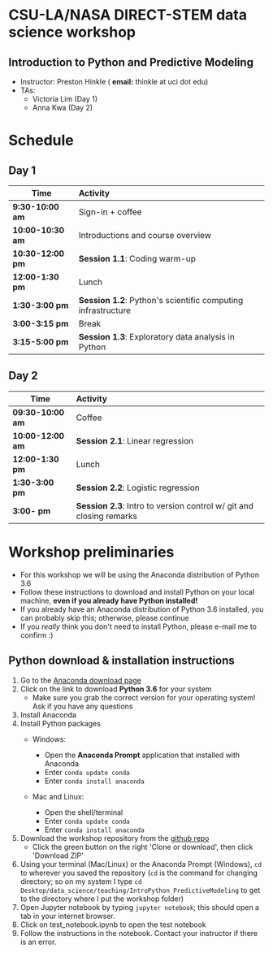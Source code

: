 # CSU-LA/NASA DIRECT-STEM data science workshop
## Introduction to Python and Predictive Modeling

- Instructor: Preston Hinkle ( **email:** thinkle at uci dot edu)
- TAs:
	- Victoria Lim (Day 1)
	- Anna Kwa (Day 2)


# Schedule

## Day 1

| Time                       | Activity                                                                    |
| -------------------------- |:----------------------------------------------------------------------------|
| **9:30-10:00 am**          | Sign-in + coffee                                                            |
| **10:00-10:30 am**           | Introductions and course overview                                           |
| **10:30-12:00 pm**          | __Session 1.1__: Coding warm-up                                      |
| **12:00-1:30 pm**          | Lunch
| **1:30-3:00 pm**           | __Session 1.2__: Python's scientific computing infrastructure               |
| **3:00-3:15 pm**           | Break                                                                |
| **3:15-5:00 pm**           | __Session 1.3__: Exploratory data analysis in Python        |

## Day 2

| Time                       | Activity                                                                    |
| -------------------------- |:----------------------------------------------------------------------------|
| **09:30-10:00 am**          | Coffee                                                                      |
| **10:00-12:00 am**           | __Session 2.1__: Linear regression                             |
| **12:00-1:30 pm**          | Lunch                                                                       |
| **1:30-3:00 pm**          | __Session 2.2__: Logistic regression                             |
| **3:00- pm**           | __Session 2.3__: Intro to version control w/ git and closing remarks                        |


# Workshop preliminaries


- For this workshop we will be using the Anaconda distribution of Python 3.6
- Follow these instructions to download and install Python on your local machine, **even if you already have Python installed!**
- If you already have an Anaconda distribution of Python 3.6 installed, you can probably skip this; otherwise, please continue
- If you *really* think you don't need to install Python, please e-mail me to confirm :)

## Python download & installation instructions 
1. Go to the [Anaconda download page](https://www.continuum.io/downloads)
2. Click on the link to download **Python 3.6** for your system
	- Make sure you grab the correct version for your operating system! Ask if you have any questions
3. Install Anaconda
4. Install Python packages
	- Windows:
		- Open the **Anaconda Prompt** application that installed with Anaconda
		- Enter `conda update conda`
		- Enter `conda install anaconda`

	- Mac and Linux:
		- Open the shell/terminal
		- Enter `conda update conda`
		- Enter `conda install anaconda`
5. Download the workshop repository from the [github repo](https://github.com/tphinkle/IntroPython_PredictiveModeling)
	- Click the green button on the right 'Clone or download', then click 'Download ZIP'
6. Using your terminal (Mac/Linux) or the Anaconda Prompt (Windows), `cd` to wherever you saved the repository (`cd` is the command for changing directory; so on my system I type `cd Desktop/data_science/teaching/IntroPython_PredictiveModeling` to get to the directory where I put the workshop folder)
7. Open Jupyter notebook by typing `jupyter notebook`; this should open a tab in your internet browser.
8. Click on test_notebook.ipynb to open the test notebook
9. Follow the instructions in the notebook. Contact your instructor if there is an error.
